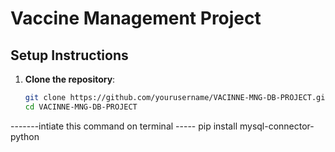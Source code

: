 
# Vaccine Management Project

## Setup Instructions

1. **Clone the repository**:
   ```bash
   git clone https://github.com/yourusername/VACINNE-MNG-DB-PROJECT.git
   cd VACINNE-MNG-DB-PROJECT
-------intiate this command on terminal  -----
pip install mysql-connector-python

   

